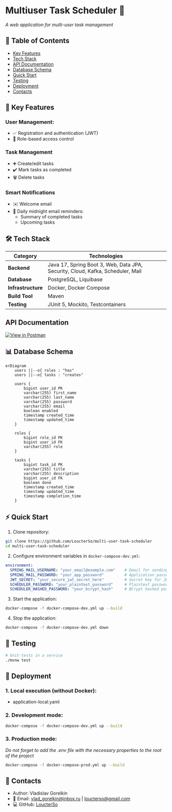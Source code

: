 # Multiuser Task Scheduler 🚀

*A web application for multi-user task management*

## 📌 Table of Contents
- [Key Features](#-key-features)
- [Tech Stack](#-tech-stack)
- [API Documentation](#api-documentation)
- [Database Schema](#-database-schema)
- [Quick Start](#-quick-start)
- [Testing](#-testing)
- [Deployment](#-deployment)
- [Contacts](#-contacts)

## 🌟 Key Features
### User Management:
- ✅ Registration and authentication (JWT)
- 🔐 Role-based access control
  
### Task Management
- ➕ Create/edit tasks
- ✔️ Mark tasks as completed
- 🗑️ Delete tasks

### Smart Notifications
- ✉️ Welcome email
- 🔔 Daily midnight email reminders:
  - Summary of completed tasks
  - Upcoming tasks

## 🛠 Tech Stack
| Category       | Technologies                          |
|----------------|-----------------------------------|
| **Backend**     | Java 17, Spring Boot 3, Web, Data JPA, Security, Cloud, Kafka, Scheduler, Mail|
| **Database**| PostgreSQL, Liquibase             |
| **Infrastructure** | Docker, Docker Compose       |
| **Build Tool**     | Maven|
| **Testing** | JUnit 5, Mockito, Testcontainers |

## API Documentation

[![View in Postman](https://img.shields.io/badge/Postman-View_Documentation-FF6C37?logo=postman&logoColor=white)](https://documenter.getpostman.com/view/41252659/2sB2cPjk5v)

## 📊 Database Schema

```mermaid
erDiagram
    users ||--o{ roles : "has"
    users ||--o{ tasks : "creates"
    
    users {
        bigint user_id PK
        varchar(255) first_name
        varchar(255) last_name
        varchar(255) password
        varchar(255) email
        boolean enabled
        timestamp created_time
        timestamp updated_time
    }
    
    roles {
        bigint role_id PK
        bigint user_id FK
        varchar(255) role
    }
    
    tasks {
        bigint task_id PK
        varchar(255) title
        varchar(255) description
        bigint user_id FK
        boolean done
        timestamp created_time
        timestamp updated_time
        timestamp completion_time
    }
```

## ⚡ Quick Start
1. Clone repository:
```bash
git clone https://github.com/LoucterSo/multi-user-task-scheduler
cd multi-user-task-scheduler
```
2. Configure environment variables in `docker-compose-dev.yml`:
```yaml
environment:
  SPRING_MAIL_USERNAME: "your_email@example.com"    # Email for sending notifications
  SPRING_MAIL_PASSWORD: "your_app_password"         # Application password (not your main account password)
  JWT_SECRET: "your_secure_jwt_secret_here"         # Secret key for JWT tokens
  SCHEDULER_PASSWORD: "your_plaintext_password"     # Plaintext password for scheduler
  SCHEDULER_HASHED_PASSWORD: "your_bcrypt_hash"     # BCrypt hashed password (12 rounds) for scheduler
```

3. Start the application:
```bash
docker-compose -f docker-compose-dev.yml up --build
```

4. Stop the application:
```bash
docker-compose -f docker-compose-dev.yml down
```

## 🧪 Testing
```bash
# Unit-tests in a service
./mvnw test
```

## 🐳 Deployment
### 1. Local execution (without Docker):
- application-local.yaml
### 2. Development mode:
```bash
docker-compose -f docker-compose-dev.yml up --build
```
### 3. Production mode:
*Do not forget to add the .env file with the necessary properties to the root of the project*
```bash
docker-compose -f docker-compose-prod.yml up --build
```

## 📧 Contacts
- Author: Vladislav Gorelkin
- 📧 Email: vlad_gorelkin@inbox.ru | loucterso@gmail.com
- 💻 GitHub: [LoucterSo](https://github.com/LoucterSo)

